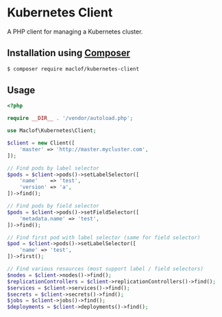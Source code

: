 # Kubernetes Client

A PHP client for managing a Kubernetes cluster.


## Installation using [Composer](http://getcomposer.org/)

```bash
$ composer require maclof/kubernetes-client
```

## Usage

```php
<?php

require __DIR__ . '/vendor/autoload.php';

use Maclof\Kubernetes\Client;

$client = new Client([
	'master' => 'http://master.mycluster.com',
]);

// Find pods by label selector
$pods = $client->pods()->setLabelSelector([
	'name'    => 'test',
	'version' => 'a',
])->find();

// Find pods by field selector
$pods = $client->pods()->setFieldSelector([
	'metadata.name' => 'test',
])->find();

// Find first pod with label selector (same for field selector)
$pod = $client->pods()->setLabelSelector([
	'name' => 'test',
])->first();

// Find various resources (most support label / field selectors)
$nodes = $client->nodes()->find();
$replicationControllers = $client->replicationControllers()->find();
$services = $client->services()->find();
$secrets = $client->secrets()->find();
$jobs = $client->jobs()->find();
$deployments = $client->deployments()->find();
```
